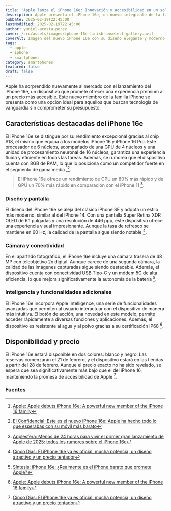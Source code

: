 ```yaml
---
title: 'Apple lanza el iPhone 16e: Innovación y accesibilidad en un solo dispositivo'
description: Apple presenta el iPhone 16e, un nuevo integrante de la familia iPhone que combina potencia y asequibilidad. Descubre sus características y novedades.
pubDate: 2025-02-19T22:45:00
lastModified: 2025-02-19T22:45:00
author: yuniel-acosta-perez
cover: /src/assets/images/iphone-16e-finish-unselect-gallery.avif
coverAlt: Imagen del nuevo iPhone 16e con su diseño elegante y moderno.
tags:
  - apple
  - iphone
  - smartphones
category: smartphones
featured: false
draft: false
---
```

Apple ha sorprendido nuevamente al mercado con el lanzamiento del iPhone 16e, un dispositivo que promete ofrecer una experiencia premium a un precio más accesible. Este nuevo miembro de la familia iPhone se presenta como una opción ideal para aquellos que buscan tecnología de vanguardia sin comprometer su presupuesto.

## **Características destacadas del iPhone 16e**

El iPhone 16e se distingue por su rendimiento excepcional gracias al chip A18, el mismo que equipa a los modelos iPhone 16 y iPhone 16 Pro. Este procesador de 6 núcleos, acompañado de una GPU de 4 núcleos y una unidad de procesamiento neuronal de 16 núcleos, garantiza una experiencia fluida y eficiente en todas las tareas. Además, se rumorea que el dispositivo cuenta con 8GB de RAM, lo que lo posiciona como un competidor fuerte en el segmento de gama media [^1][^2].

> El iPhone 16e ofrece un rendimiento de CPU un 80% más rápido y de GPU un 70% más rápido en comparación con el iPhone 11 [^3].

### **Diseño y pantalla**

El diseño del iPhone 16e se aleja del clásico iPhone SE y adopta un estilo más moderno, similar al del iPhone 14. Con una pantalla Super Retina XDR OLED de 6.1 pulgadas y una resolución de 446 ppp, este dispositivo ofrece una experiencia visual impresionante. Aunque la tasa de refresco se mantiene en 60 Hz, la calidad de la pantalla sigue siendo notable [^4].

### **Cámara y conectividad**

En el apartado fotográfico, el iPhone 16e incluye una cámara trasera de 48 MP con teleobjetivo 2x digital. Aunque carece de una segunda cámara, la calidad de las imágenes capturadas sigue siendo destacable. Además, el dispositivo cuenta con conectividad USB Tipo-C y un módem 5G de alta eficiencia, lo que mejora significativamente la autonomía de la batería [^5].

### **Inteligencia y funcionalidades adicionales**

El iPhone 16e incorpora Apple Intelligence, una serie de funcionalidades avanzadas que permiten al usuario interactuar con el dispositivo de manera más intuitiva. El botón de acción, una novedad en este modelo, permite acceder rápidamente a diversas funciones y aplicaciones. Además, el dispositivo es resistente al agua y al polvo gracias a su certificación IP68 [^1].

## **Disponibilidad y precio**

El iPhone 16e estará disponible en dos colores: blanco y negro. Las reservas comenzarán el 21 de febrero, y el dispositivo estará en las tiendas a partir del 28 de febrero. Aunque el precio exacto no ha sido revelado, se espera que sea significativamente más bajo que el del iPhone 16, manteniendo la promesa de accesibilidad de Apple [^4].

### **Fuentes**

[^1]: [Apple: Apple debuts iPhone 16e: A powerful new member of the iPhone 16 family](https://www.apple.com/newsroom/2025/02/apple-debuts-iphone-16e-a-powerful-new-member-of-the-iphone-16-family/)
[^2]: [El Confidencial: Este es el nuevo iPhone 16e: Apple ha hecho todo lo que esperabas con su móvil más barato](https://www.elconfidencial.com/tecnologia/2025-02-19/iphone-16e-caracteristicas-precio-opiniones_4068819/)
[^3]: [Applesfera: Menos de 24 horas para vivir el primer gran lanzamiento de Apple de 2025: todos los rumores sobre el iPhone 16e](https://www.applesfera.com/iphone/48-horas-para-vivir-primer-gran-lanzamiento-apple-2025-todos-rumores-iphone-se-4)
[^4]: [Cinco Días: El iPhone 16e ya es oficial: mucha potencia, un diseño atractivo y un precio tentador](https://cincodias.elpais.com/smartlife/smartphones/2025-02-19/iphone-16e-lanzamiento-precio.html)
[^5]: [Síntesis: iPhone 16e: ¿Realmente es el iPhone barato que promete Apple?](https://sintesis.com.mx/2025/02/19/iphone-16e-lanzamiento-precio/)
